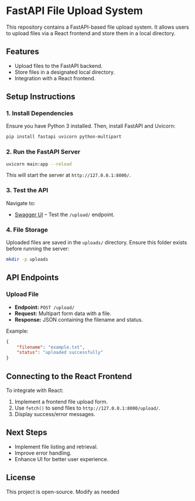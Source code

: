 # FastAPI File Upload System

This repository contains a FastAPI-based file upload system. It allows users to upload files via a React frontend and store them in a local directory.

## Features
- Upload files to the FastAPI backend.
- Store files in a designated local directory.
- Integration with a React frontend.

## Setup Instructions

### 1. Install Dependencies
Ensure you have Python 3 installed. Then, install FastAPI and Uvicorn:
```sh
pip install fastapi uvicorn python-multipart
```

### 2. Run the FastAPI Server
```sh
uvicorn main:app --reload
```

This will start the server at `http://127.0.0.1:8000/`.

### 3. Test the API
Navigate to:
- [Swagger UI](http://127.0.0.1:8000/docs) – Test the `/upload/` endpoint.

### 4. File Storage
Uploaded files are saved in the `uploads/` directory. Ensure this folder exists before running the server:
```sh
mkdir -p uploads
```

## API Endpoints

### **Upload File**
- **Endpoint:** `POST /upload/`
- **Request:** Multipart form data with a file.
- **Response:** JSON containing the filename and status.

Example:
```json
{
    "filename": "example.txt",
    "status": "uploaded successfully"
}
```

## Connecting to the React Frontend
To integrate with React:
1. Implement a frontend file upload form.
2. Use `fetch()` to send files to `http://127.0.0.1:8000/upload/`.
3. Display success/error messages.

## Next Steps
- Implement file listing and retrieval.
- Improve error handling.
- Enhance UI for better user experience.

## License
This project is open-source. Modify as needed
